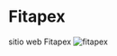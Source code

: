 # Fitapex
sitio web Fitapex 
![fitapex](https://user-images.githubusercontent.com/91045865/155265578-ec1f09b6-e0ee-45fd-a5e6-a40da241ce74.png)
